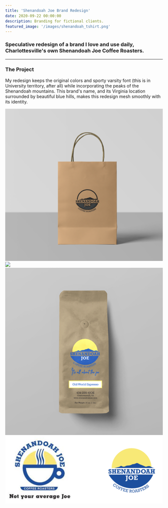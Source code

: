 ```yaml
---
title: 'Shenandoah Joe Brand Redesign'
date: 2020-09-22 00:00:00
description: Branding for fictional clients.
featured_image: '/images/shenandoah_tshirt.png'
---
```



### Speculative redesign of a brand I love and use daily, Charlottesville's own Shenandoah Joe Coffee Roasters.

---

### The Project

My redesign keeps the original colors and sporty varsity font (this is in University territory, after all) while incorporating the peaks of the Shenandoah mountains. This brand's name, and its Virginia location surrounded by beautiful blue hills, makes this redesign mesh smoothly with its identity.

<div class="gallery" data-columns="3">
	<img src="/images/shenandoah_joe_stamp_bag.png">
	<img src="/images/shenandoah_tshirt.png">
	<img src="/images/shenandoah_coffee_pouch.png">
	<img src="/images/logo_comparison_shen.png">
</div>
